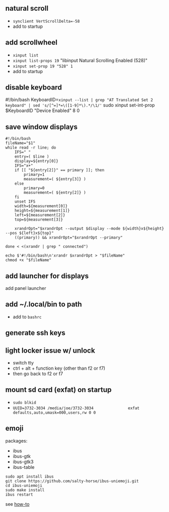 natural scroll
-----

* `synclient VertScrollDelta=-58`
* add to startup

add scrollwheel
-----
* `xinput list`
* `xinput list-props 19` "libinput Natural Scrolling Enabled (528)"
* `xinput set-prop 19 "528" 1`
* add to startup

disable keyboard
-----
#!/bin/bash
KeyboardID=`xinput --list | grep "AT Translated Set 2 keyboard" | sed 's/[^=]*=\([1-9]*\).*/\1/'`
sudo xinput set-int-prop $KeyboardID "Device Enabled" 8 0

save window displays
-----
```
#!/bin/bash
fileName="$1"
while read -r line; do
    IFS=" "
    entry=( $line )
    display=${entry[0]}
    IFS="x+"
    if [[ "${entry[2]}" == primary ]]; then
        primary=1
        measurement=( ${entry[3]} )
    else
        primary=0
        measurement=( ${entry[2]} )
    fi  
    unset IFS
    width=${measurement[0]}
    height=${measurement[1]}
    left=${measurement[2]}
    top=${measurement[3]}

    xrandrOpt="$xrandrOpt --output $display --mode ${width}x${height} --pos ${left}x${top}"
    ((primary)) && xrandrOpt="$xrandrOpt --primary"

done < <(xrandr | grep " connected")

echo $'#!/bin/bash\n'xrandr $xrandrOpt > "$fileName"
chmod +x "$fileName"                           
```
add launcher for displays
-----
add panel launcher

add ~/.local/bin to path
-----
* add to `bashrc`

generate ssh keys
-----

light locker issue w/ unlock
-----
* switch tty
* ctrl + alt + function key (other than f2 or f7)
* then go back to f2 or f7

mount sd card (exfat) on startup
-----
* `sudo blkid`
* `UUID=3732-3034 /media/joe/3732-3034               exfat   defaults,auto,umask=000,users,rw 0 0`

emoji
-----
packages:

* ibus
* ibus-gtk
* ibus-gtk3
* ibus-table

```
sudo apt install ibus
git clone https://github.com/salty-horse/ibus-uniemoji.git
cd ibus-uniemoji
sudo make install
ibus restart
```
see [how-to](https://hk.saowen.com/a/250f4270055aaa3ddeeaed38c981f4f3e1c8dff159f274c5e114722a6353453f)
